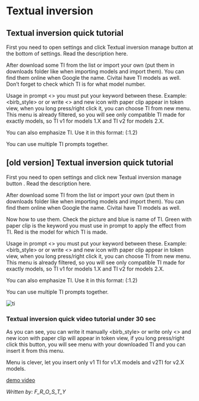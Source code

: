 # Textual inversion


## Textual inversion quick tutorial



First you need to open settings and click Textual inversion manage button  at the bottom of settings. Read the description here. 

After download some TI from the list or import your own (put them in downloads folder like when importing models and import them). You can find them online when Google the name. Civitai have TI models as well. Don’t forget to check which TI is for what model number. 

Usage in prompt
<> you must put your keyword between these. Example: <birb_style> or <carhelper> or write <> and new icon with paper clip appear in token view, when you long press/right click it, you can choose TI from new menu. This menu is already filtered, so you will see only compatible TI made for exactly models, so TI v1 for models 1.X and TI v2 for models 2.X.

You can also emphasize TI. Use it in this format: (<something>:1.2)

You can use multiple TI prompts together. 


## [old version] Textual inversion quick tutorial

First you need to open settings and click new Textual inversion manage button . Read the description here. 

After download some TI from the list or import your own (put them in downloads folder like when importing models and import them). You can find them online when Google the name. Civitai have TI models as well. 

Now how to use them. Check the picture and blue  is name of TI. Green with paper clip  is the keyword you must use in prompt to apply the effect from TI. Red is the model for which TI is made. 

Usage in prompt
<> you must put your keyword between these. Example: <birb_style> or <carhelper> or write <> and new icon with paper clip appear in token view, when you long press/right click it, you can choose TI from new menu. This menu is already filtered, so you will see only compatible TI made for exactly models, so TI v1 for models 1.X and TI v2 for models 2.X.

You can also emphasize TI. Use it in this format: (<something>:1.2)

You can use multiple TI prompts together.

![ti](https://cdn.discordapp.com/attachments/1058172691309404170/1069585938478530622/IMG_9260.png?ex=660aa007&is=65f82b07&hm=eaa0f47536b59efc50d30a58de89af787f506665e217032d1ce89e0ca3119566&)


### Textual inversion quick video tutorial under 30 sec

As you can see, you can write it manually <birb_style> or write only <> and new icon with paper clip will appear in token view, if you long press/right click this button, you will see menu with your downloaded TI and you can insert it from this menu.

Menu is clever, let you insert only v1 TI for v1.X models and v2TI for v2.X models. 

[demo video](https://cdn.discordapp.com/attachments/1058172691309404170/1070041213064990831/RPReplay_Final1675187416.mov?ex=660c4809&is=65f9d309&hm=d9ae37b23766bbb1684016a1230f54e8f583838ff27ab47c5563766eb0a4dca8&)


*Written by: F_R_O_S_T_Y*
